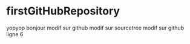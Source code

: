 # firstGitHubRepository
yopyop
bonjour
modif sur github
modif sur sourcetree
modif sur github ligne 6
